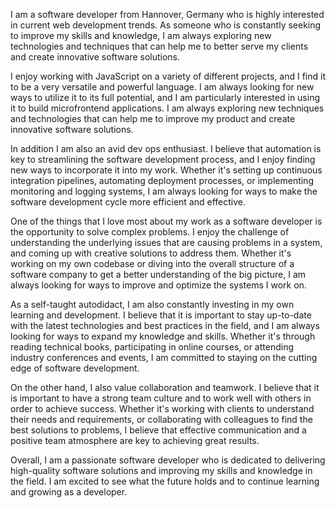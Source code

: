 I am a software developer from Hannover, Germany who is highly interested in current web development trends. As someone who is constantly seeking to improve my skills and knowledge, I am always exploring new technologies and techniques that can help me to better serve my clients and create innovative software solutions.

I enjoy working with JavaScript on a variety of different projects, and I find it to be a very versatile and powerful language. I am always looking for new ways to utilize it to its full potential, and I am particularly interested in using it to build microfrontend applications. I am always exploring new techniques and technologies that can help me to improve my product and create innovative software solutions.

In addition I am also an avid dev ops enthusiast. I believe that automation is key to streamlining the software development process, and I enjoy finding new ways to incorporate it into my work. Whether it's setting up continuous integration pipelines, automating deployment processes, or implementing monitoring and logging systems, I am always looking for ways to make the software development cycle more efficient and effective.

One of the things that I love most about my work as a software developer is the opportunity to solve complex problems. I enjoy the challenge of understanding the underlying issues that are causing problems in a system, and coming up with creative solutions to address them. Whether it's working on my own codebase or diving into the overall structure of a software company to get a better understanding of the big picture, I am always looking for ways to improve and optimize the systems I work on.

As a self-taught autodidact, I am also constantly investing in my own learning and development. I believe that it is important to stay up-to-date with the latest technologies and best practices in the field, and I am always looking for ways to expand my knowledge and skills. Whether it's through reading technical books, participating in online courses, or attending industry conferences and events, I am committed to staying on the cutting edge of software development.

On the other hand, I also value collaboration and teamwork. I believe that it is important to have a strong team culture and to work well with others in order to achieve success. Whether it's working with clients to understand their needs and requirements, or collaborating with colleagues to find the best solutions to problems, I believe that effective communication and a positive team atmosphere are key to achieving great results.

Overall, I am a passionate software developer who is dedicated to delivering high-quality software solutions and improving my skills and knowledge in the field. I am excited to see what the future holds and to continue learning and growing as a developer.
